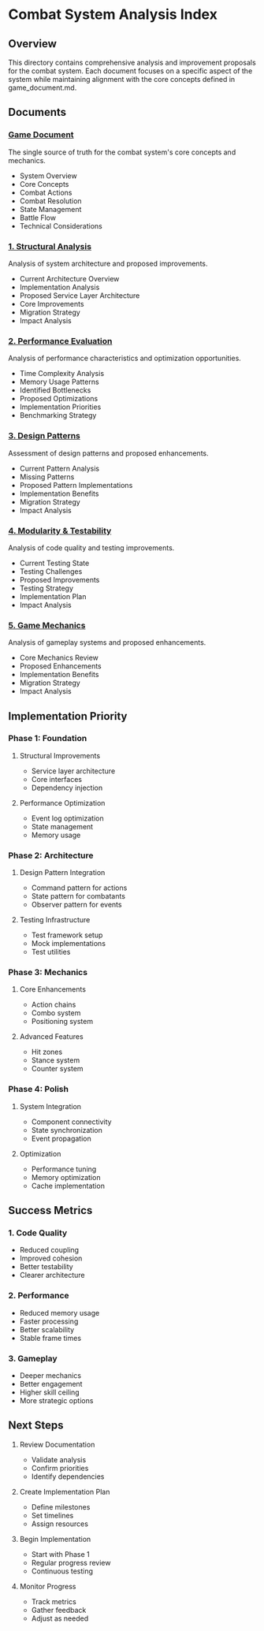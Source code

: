 # Combat System Analysis Index

## Overview
This directory contains comprehensive analysis and improvement proposals for the combat system. Each document focuses on a specific aspect of the system while maintaining alignment with the core concepts defined in game_document.md.

## Documents

### [Game Document](../game_document.md)
The single source of truth for the combat system's core concepts and mechanics.
- System Overview
- Core Concepts
- Combat Actions
- Combat Resolution
- State Management
- Battle Flow
- Technical Considerations

### [1. Structural Analysis](01_structural_analysis.md)
Analysis of system architecture and proposed improvements.
- Current Architecture Overview
- Implementation Analysis
- Proposed Service Layer Architecture
- Core Improvements
- Migration Strategy
- Impact Analysis

### [2. Performance Evaluation](02_performance_evaluation.md)
Analysis of performance characteristics and optimization opportunities.
- Time Complexity Analysis
- Memory Usage Patterns
- Identified Bottlenecks
- Proposed Optimizations
- Implementation Priorities
- Benchmarking Strategy

### [3. Design Patterns](03_design_patterns.md)
Assessment of design patterns and proposed enhancements.
- Current Pattern Analysis
- Missing Patterns
- Proposed Pattern Implementations
- Implementation Benefits
- Migration Strategy
- Impact Analysis

### [4. Modularity & Testability](04_modularity_testability.md)
Analysis of code quality and testing improvements.
- Current Testing State
- Testing Challenges
- Proposed Improvements
- Testing Strategy
- Implementation Plan
- Impact Analysis

### [5. Game Mechanics](05_game_mechanics.md)
Analysis of gameplay systems and proposed enhancements.
- Core Mechanics Review
- Proposed Enhancements
- Implementation Benefits
- Migration Strategy
- Impact Analysis

## Implementation Priority

### Phase 1: Foundation
1. Structural Improvements
   - Service layer architecture
   - Core interfaces
   - Dependency injection

2. Performance Optimization
   - Event log optimization
   - State management
   - Memory usage

### Phase 2: Architecture
1. Design Pattern Integration
   - Command pattern for actions
   - State pattern for combatants
   - Observer pattern for events

2. Testing Infrastructure
   - Test framework setup
   - Mock implementations
   - Test utilities

### Phase 3: Mechanics
1. Core Enhancements
   - Action chains
   - Combo system
   - Positioning system

2. Advanced Features
   - Hit zones
   - Stance system
   - Counter system

### Phase 4: Polish
1. System Integration
   - Component connectivity
   - State synchronization
   - Event propagation

2. Optimization
   - Performance tuning
   - Memory optimization
   - Cache implementation

## Success Metrics

### 1. Code Quality
- Reduced coupling
- Improved cohesion
- Better testability
- Clearer architecture

### 2. Performance
- Reduced memory usage
- Faster processing
- Better scalability
- Stable frame times

### 3. Gameplay
- Deeper mechanics
- Better engagement
- Higher skill ceiling
- More strategic options

## Next Steps

1. Review Documentation
   - Validate analysis
   - Confirm priorities
   - Identify dependencies

2. Create Implementation Plan
   - Define milestones
   - Set timelines
   - Assign resources

3. Begin Implementation
   - Start with Phase 1
   - Regular progress review
   - Continuous testing

4. Monitor Progress
   - Track metrics
   - Gather feedback
   - Adjust as needed
